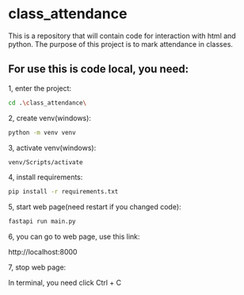 # class_attendance
This is a repository that will contain code for interaction with html and python. The purpose of this project is to mark attendance in classes.

## For use this is code local, you need:

1, enter the project:
```bash
cd .\class_attendance\
```

2, create venv(windows):
```bash
python -m venv venv
```

3, activate venv(windows):
```bash
venv/Scripts/activate
```

4, install requirements:
```bash
pip install -r requirements.txt
```

5, start web page(need restart if you changed code):
```bash
fastapi run main.py
```

6, you can go to web page, use this link:

http://localhost:8000

7, stop web page:

In terminal, you need click Ctrl + C
